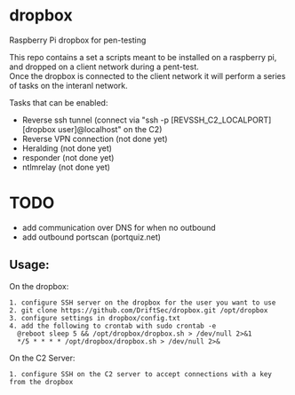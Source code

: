 # dropbox
Raspberry Pi dropbox for pen-testing 


This repo contains a set a scripts meant to be installed on a raspberry pi, and dropped on a client network during a pent-test.  
Once the dropbox is connected to the client network it will perform a series of tasks on the interanl network.  

Tasks that can be enabled:
- Reverse ssh tunnel (connect via "ssh -p [REVSSH_C2_LOCALPORT] [dropbox user]@localhost" on the C2)
- Reverse VPN connection (not done yet)
- Heralding (not done yet)
- responder (not done yet)
- ntlmrelay (not done yet)

# TODO
- add communication over DNS for when no outbound
- add outbound portscan (portquiz.net)

## Usage:
On the dropbox:
  ```
  1. configure SSH server on the dropbox for the user you want to use
  2. git clone https://github.com/DriftSec/dropbox.git /opt/dropbox
  3. configure settings in dropbox/config.txt
  4. add the following to crontab with sudo crontab -e
    @reboot sleep 5 && /opt/dropbox/dropbox.sh > /dev/null 2>&1
    */5 * * * * /opt/dropbox/dropbox.sh > /dev/null 2>&
  ```
   
On the C2 Server:
```
1. configure SSH on the C2 server to accept connections with a key from the dropbox

```
